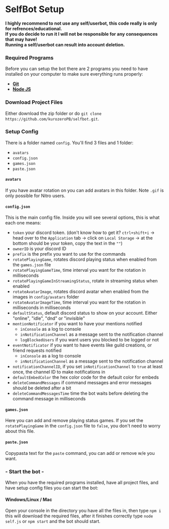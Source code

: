 # SelfBot Setup

**I highly recommend to not use any self/userbot, this code really is only for refrences/educational.<br />
If you do decide to run it I will not be responsible for any consequences that may have!<br />
Running a self/userbot can result into account deletion.**

### Required Programs

Before you can setup the bot there are 2 programs you need to have installed on your computer to make sure everything runs properly:

- [**Git**](https://git-scm.com/downloads)
- [**Node JS**](https://nodejs.org/en/download/current/)

### Download Project Files

Either download the zip folder or do `git clone https://github.com/kurozeroPB/selfbot.git`.

### Setup Config

There is a folder named `config`. You'll find 3 files and 1 folder:

- `avatars`
- `config.json`
- `games.json`
- `paste.json`

#### `avatars`

If you have avatar rotation on you can add avatars in this folder. Note `.gif` is only possible for Nitro users.

#### `config.json`

This is the main config file. Inside you will see several options, this is what each one means:

- `token` your discord token. (don't know how to get it? `ctrl+shift+i` -> head over to the `Application` tab -> click on `Local Storage` -> at the bottom should be your token, copy the text in the `""`)
- `ownerID` is your discord ID
- `prefix` is the prefix you want to use for the commands
- `rotatePlayingGame`, rotates discord playing status when enabled from the `games.json` file
- `rotatePlayingGameTime`, time interval you want for the rotation in milliseconds
- `rotatePlayingGameInStreamingStatus`, rotate in streaming status when enabled
- `rotateAvatarImage`, rotates discord avatar when enabled from the images in `config/avatars` folder
- `rotateAvatarImageTime`, time interval you want for the rotation in milliseconds in milliseconds
- `defaultStatus`, default discord status to show on your account. Either "online", "idle", "dnd" or "invisible"
- `mentionNotificator` if you want to have your mentions notified
  + `inConsole` as a log to console
  + `inNotificationChannel` as a message sent to the notification channel
  + `logBlockedUsers` if you want users you blocked to be logged or not
- `eventNotificator` if you want to have events like guild creations, or friend requests notified
  + `inConsole` as a log to console
  + `inNotificationChannel` as a message sent to the notification channel
- `notificationChannelID`, if you set `inNotificationChannel` to `true` at least once, the channel ID to make notifications in
- `defaultEmbedColor` the hex color code for the default color for embeds
- `deleteCommandMessages` if command messages and error messages should be deleted after a bit
- `deleteCommandMessagesTime` time the bot waits before deleting the command message in milliseconds

#### `games.json`

Here you can add and remove playing status games. If you set the `rotatePlayingGame` in the `config.json` file to `false`, you don't need to worry about this file.

#### `paste.json`

Copypasta text for the `paste` command, you can add or remove w/e you want.

### - Start the bot -

When you have the required programs installed, have all project files, and have setup config files you can start the bot:

#### Windows/Linux / Mac

Open your console in the directory you have all the files in, then type `npm i` this will download the required files, after it finishes correctly type `node self.js` or `npm start` and the bot should start.
